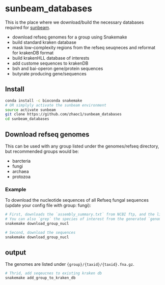# sunbeam_databases

This is the place where we download/build the necessary databases required for [sunbeam](https://github.com/sunbeam-labs/sunbeam). 

- download refseq genomes for a group using Snakemake
- build standard kraken database
- mask low-complexity regions from the refseq seuqneces and reformat for krakenDB format
- build krakenHLL database of interests
- add custome sequences to krakenDB
- bsh and bai-operon gene/protein sequences
- butyrate producing gene/sequences

## Install
```sh
conda install -c bioconda snakemake
# OR simplyly activate the sunbeam environment
source activate sunbeam
git clone https://github.com/zhaoc1/sunbeam_databases
cd sunbeam_databases
```

## Download refseq genomes 

This can be used with any group listed under the genomes/refseq directory, but recommended groups would be:

- barcteria
- fungi
- archaea
- protozoa

### Example

To download the nucleotide sequences of all Refseq fungal sequences (update your config file with group: fungi):

```bash
# First, downloads the `assembly_summary.txt` from NCBI ftp, and the list of all genomes
# You can also `grep` the species of interest from the generated `genome_urls.txt`
snakemake download_group_nucl

# Second, download the sequences
snakemake download_group_nucl
```
## output
The genomes are listed under `{group}/{taxid}/{taxid}.fna.gz`.

```bash
# Thrid, add seqeucnes to existing kraken db
snakemake add_group_to_kraken_db
```
